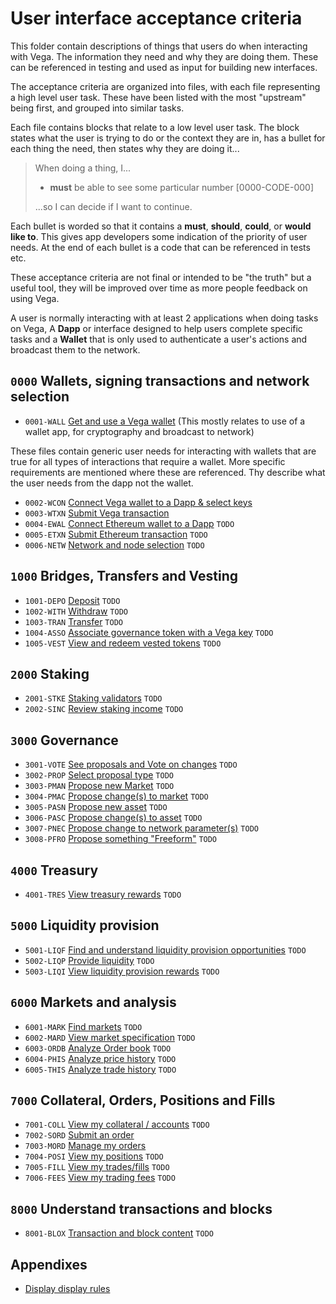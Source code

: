# User interface acceptance criteria
This folder contain descriptions of things that users do when interacting with Vega. The information they need and why they are doing them. These can be referenced in testing and used as input for building new interfaces.

The acceptance criteria are organized into files, with each file representing a high level user task. These have been listed with the most "upstream" being first, and grouped into similar tasks.

Each file contains blocks that relate to a low level user task. The block states what the user is trying to do or the context they are in, has a bullet for each thing the need, then states why they are doing it...

> When doing a thing, I...
> 
>  - **must** be able to see some particular number [0000-CODE-000]
> 
> ...so I can decide if I want to continue.

Each bullet is worded so that it contains a **must**, **should**, **could**, or **would like to**. This gives app developers some indication of the priority of user needs. At the end of each bullet is a code that can be referenced in tests etc.

These acceptance criteria are not final or intended to be "the truth" but a useful tool, they will be improved over time as more people feedback on using Vega.

A user is normally interacting with at least 2 applications when doing tasks on Vega, A **Dapp** or interface designed to help users complete specific tasks and a **Wallet** that is only used to authenticate a user's actions and broadcast them to the network. 

## `0000` Wallets, signing transactions and network selection
- `0001-WALL` [Get and use a Vega wallet](0001-WALL-wallet.md) (This mostly relates to use of a wallet app, for cryptography and broadcast to network)
  
These files contain generic user needs for interacting with wallets that are true for all types of interactions that require a wallet. More specific requirements are mentioned where these are referenced. Thy describe what the user needs from the dapp not the wallet.

- `0002-WCON` [Connect Vega wallet to a Dapp & select keys](0002-WCON-connect_vega_wallet.md)
- `0003-WTXN` [Submit Vega transaction](0003-WTXN-submit_vega_transaction.md) 
- `0004-EWAL` [Connect Ethereum wallet to a Dapp](0004-EWAL-connect_ethereum_wallet.md) `TODO`
- `0005-ETXN` [Submit Ethereum transaction](0005-ETXN-submit_ethereum_transaction.md) `TODO`
- `0006-NETW` [Network and node selection](0006-NETW-network-and-nodes.md) `TODO`

## `1000` Bridges, Transfers and Vesting
- `1001-DEPO` [Deposit](1001-DEPO-desposit.md) `TODO`
- `1002-WITH` [Withdraw](1002-WITH-withdraw.md) `TODO`
- `1003-TRAN` [Transfer](1003-TRAN-transfer.md) `TODO`
- `1004-ASSO` [Associate governance token with a Vega key](1004-ASSO-associate.md) `TODO`
- `1005-VEST` [View and redeem vested tokens](1005-VEST-vesting.md) `TODO`

## `2000` Staking

- `2001-STKE` [Staking validators](2001-STKE-staking.md) `TODO`
- `2002-SINC` [Review staking income](2002-SINC-staking-income.md) `TODO`

## `3000` Governance

- `3001-VOTE` [See proposals and Vote on changes](3001-VOTE-vote.md) `TODO`
- `3002-PROP` [Select proposal type](3002-PROP-propose.md) `TODO`
- `3003-PMAN` [Propose new Market](3003-PMAN-propose_new_market.md) `TODO`
- `3004-PMAC` [Propose change(s) to market](3004-PMAC-propose_market_change.md) `TODO`
- `3005-PASN` [Propose new asset](3005-PASN-propose_new_asset.md) `TODO`
- `3006-PASC` [Propose change(s) to asset](3006-PASC-propose_asset_change.md) `TODO`
- `3007-PNEC` [Propose change to network parameter(s)](3007-PNEC-propose_network.md) `TODO`
- `3008-PFRO` [Propose something "Freeform"](3008-PFRO-propose_freeform.md) `TODO`

## `4000` Treasury 
- `4001-TRES` [View treasury rewards](4001-TRES-view_treasury_rewards.md) `TODO`

## `5000` Liquidity provision
- `5001-LIQF` [Find and understand liquidity provision opportunities](5001-LIQF-liquidity_opportunities.md) `TODO`
- `5002-LIQP` [Provide liquidity](5002-LIQP-provide_liquidity.md) `TODO`
- `5003-LIQI` [View liquidity provision rewards](5003-LIQI-liquidity_income.md) `TODO`

## `6000` Markets and analysis
- `6001-MARK` [Find markets](6001-MARK-find_markets.md) `TODO`
- `6002-MARD` [View market specification](6002-MDET-market-details.md) `TODO`
- `6003-ORDB` [Analyze Order book](6003-ORDB-order_book.md) `TODO`
- `6004-PHIS` [Analyze price history](6004-PHIS-price_history.md) `TODO`
- `6005-THIS` [Analyze trade history](6005-THIS-trade_history.md) `TODO`

## `7000` Collateral, Orders, Positions and Fills 
- `7001-COLL` [View my collateral / accounts](7001-COLL-collateral.md) `TODO`
- `7002-SORD` [Submit an order](7002-SORD-submit_orders.md) 
- `7003-MORD` [Manage my orders](7003-MORD-manage_orders.md)
- `7004-POSI` [View my positions](7004-POSI-positions.md) `TODO`
- `7005-FILL` [View my trades/fills](7005-FILL-fills.md) `TODO`
- `7006-FEES` [View my trading fees](7006-FEES-fees.md) `TODO`

## `8000` Understand transactions and blocks
- `8001-BLOX` [Transaction and block content](8001-BLOX-transaction_and_blocks.md) `TODO`
## Appendixes 

- [Display display rules](9001-DATA-data_display.md)
